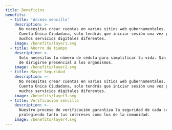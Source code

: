 ```yaml
---
title: Beneficios
benefits:
  - title: 'Acceso sencillo'
    description: >-
      No necesitas crear cuentas en varios sitios web gubernamentales. Con tu
      Cuenta Única Ciudadana, solo tendrás que iniciar sesión una vez para usar
      muchos servicios digitales diferentes.
    image: /benefits/layer1.svg
  - title: Ahorro de tiempo
    description: >-
      Solo necesitas tu número de cédula para simplificar tu vida. Sin necesidad
      de dirigirse presencial a los organismos.
    image: /benefits/layer2.svg
  - title: Mayor Seguridad
    description: >-
      No necesitas crear cuentas en varios sitios web gubernamentales. Con tu
      Cuenta Única Ciudadana, solo tendrás que iniciar sesión una vez para usar
      muchos servicios digitales diferentes.
    image: /benefits/layer3.svg
  - title: Verificación sencilla
    description: >-
      Nuestro proceso de verificación garantiza la seguridad de cada cuenta,
      protegiendo tanto tus intereses como los de la comunidad.
    image: /benefits/layer4.svg
---
```

